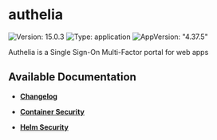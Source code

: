 # authelia

![Version: 15.0.3](https://img.shields.io/badge/Version-15.0.3-informational?style=flat-square) ![Type: application](https://img.shields.io/badge/Type-application-informational?style=flat-square) ![AppVersion: "4.37.5"](https://img.shields.io/badge/AppVersion-"4.37.5"-informational?style=flat-square)

Authelia is a Single Sign-On Multi-Factor portal for web apps

## Available Documentation

- [**Changelog**](CHANGELOG)

- [**Container Security**](container-security)

- [**Helm Security**](helm-security)

